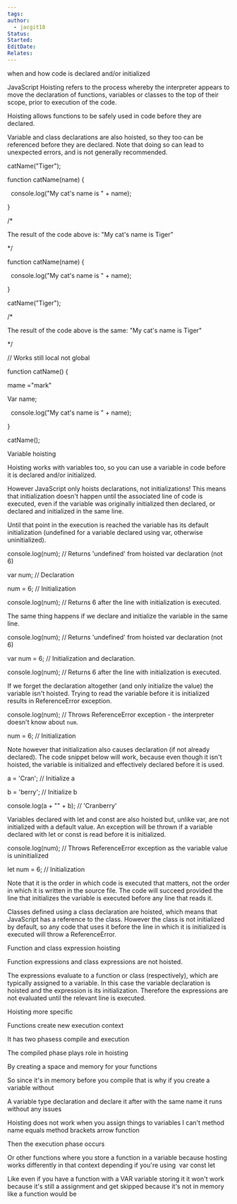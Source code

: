 ```yaml
---
tags: 
author:
  - jacgit18
Status: 
Started: 
EditDate: 
Relates:
---
```

when and how code is declared and/or initialized



JavaScript Hoisting refers to the process whereby the interpreter appears to move the declaration of functions, variables or classes to the top of their scope, prior to execution of the code. 

Hoisting allows functions to be safely used in code before they are declared. 

Variable and class declarations are also hoisted, so they too can be referenced before they are declared. Note that doing so can lead to unexpected errors, and is not generally recommended. 

catName("Tiger"); 

function catName(name) { 

  console.log("My cat's name is " + name); 

} 

/* 

The result of the code above is: "My cat's name is Tiger" 

*/ 

function catName(name) { 

  console.log("My cat's name is " + name); 

} 

catName("Tiger"); 

/* 

The result of the code above is the same: "My cat's name is Tiger" 

*/ 

// Works still local not global 

function catName() { 

mame ="mark" 

Var name; 

  console.log("My cat's name is " + name); 

} 

catName(); 

Variable hoisting 

Hoisting works with variables too, so you can use a variable in code before it is declared and/or initialized. 

However JavaScript only hoists declarations, not initializations! This means that initialization doesn't happen until the associated line of code is executed, even if the variable was originally initialized then declared, or declared and initialized in the same line. 

Until that point in the execution is reached the variable has its default initialization (undefined for a variable declared using var, otherwise uninitialized). 

console.log(num); // Returns 'undefined' from hoisted var declaration (not 6) 

var num; // Declaration 

num = 6; // Initialization 

console.log(num); // Returns 6 after the line with initialization is executed. 

The same thing happens if we declare and initialize the variable in the same line. 

console.log(num); // Returns 'undefined' from hoisted var declaration (not 6) 

var num = 6; // Initialization and declaration. 

console.log(num); // Returns 6 after the line with initialization is executed. 

If we forget the declaration altogether (and only initialize the value) the variable isn't hoisted. Trying to read the variable before it is initialized results in ReferenceError exception. 

console.log(num); // Throws ReferenceError exception - the interpreter doesn't know about `num`. 

num = 6; // Initialization 

Note however that initialization also causes declaration (if not already declared). The code snippet below will work, because even though it isn't hoisted, the variable is initialized and effectively declared before it is used. 

a = 'Cran'; // Initialize a 

b = 'berry'; // Initialize b 

console.log(a + "" + b); // 'Cranberry' 

Variables declared with let and const are also hoisted but, unlike var, are not initialized with a default value. An exception will be thrown if a variable declared with let or const is read before it is initialized. 

console.log(num); // Throws ReferenceError exception as the variable value is uninitialized 

let num = 6; // Initialization 

Note that it is the order in which code is executed that matters, not the order in which it is written in the source file. The code will succeed provided the line that initializes the variable is executed before any line that reads it. 

Classes defined using a class declaration are hoisted, which means that JavaScript has a reference to the class. However the class is not initialized by default, so any code that uses it before the line in which it is initialized is executed will throw a ReferenceError. 

Function and class expression hoisting 

Function expressions and class expressions are not hoisted. 

The expressions evaluate to a function or class (respectively), which are typically assigned to a variable. In this case the variable declaration is hoisted and the expression is its initialization. Therefore the expressions are not evaluated until the relevant line is executed.





Hoisting more specific 

Functions create new execution context 

It has two phasess compile and execution 

The compiled phase plays role in hoisting 

By creating a space and memory for your functions 

So since it's in memory before you compile that is why if you create a variable without 

A variable type declaration and declare it after with the same name it runs without any issues 

Hoisting does not work when you assign things to variables I can't method name equals method brackets arrow function 

Then the execution phase occurs 

Or other functions where you store a function in a variable because hosting works differently in that context depending if you're using  var const let 

Like even if you have a function with a VAR variable storing it it won't work because it's still a assignment and get skipped because it's not in memory like a function would be






